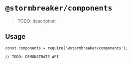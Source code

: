 # `@stormbreaker/components`

> TODO: description

## Usage

```
const components = require('@stormbreaker/components');

// TODO: DEMONSTRATE API
```
